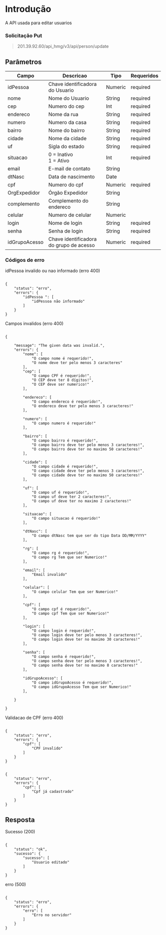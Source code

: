 
# Introdução

A API usada para editar usuarios

### Solicitação Put
> 201.39.92.60/api_hmg/v3/api/person/update

  

## Parâmetros

|Campo |Descricao| Tipo| Requeridos
|----------------|----------------|----------------|----------------|
|idPessoa|Chave identificadora do Usuario|Numeric|required
|nome|Nome do Usuario|String|required
|cep|Numero do cep|Int|required
|endereco|Nome da rua|String|required
|numero|Numero da casa | String|required
|bairro|Nome do bairro|String|required
|cidade|Nome da cidade|String|required
|uf|Sigla do estado|String|required
|situacao|0 = Inativo<br>1 = Ativo|Int|required|
|email|E-mail de contato|String
|dtNasc|Data de nascimento|Date
|cpf|Numero do cpf|Numeric|required|
|OrgExpedidor|Órgão Expedidor|String
|complemento|Complemento do endereco|String
|celular|Numero de celular|Numeric
|login|Nome de login|String|required
|senha|Senha de login|String|required
|idGrupoAcesso|Chave identificadora do grupo de acesso|Numeric|required|


  
  

### Códigos de erro

  idPessoa invalido ou nao informado (erro 400)

```JS

{
	"status": "erro",
	"errors": {
		"idPessoa ": [
			"idPessoa não informado"
		]
	}
}

```

Campos invalidos (erro 400)

```JS

{

	"message": "The given data was invalid.",
	"errors": {
		"nome": [
			"O campo nome é requerido!",
			"O nome deve ter pelo menos 3 caracteres"
		],
		"cep": [
			"O campo CPF é requerido!",
			"O CEP deve ter 8 dígitos!",
			"O CEP deve ser numerico!"
		],

		"endereco": [
			"O campo endereco é requerido!",
			"O endereco deve ter pelo menos 3 caracteres!"
		],

		"numero": [
			"O campo numero é requerido!"
		],

		"bairro": [
			"O campo bairro é requerido!",
			"O campo bairro deve ter pelo menos 3 caracteres!",
			"O campo bairro deve ter no maximo 50 caracteres!"
		],

		"cidade": [
			"O campo cidade é requerido!",
			"O campo cidade deve ter pelo menos 3 caracteres!",
			"O campo cidade deve ter no maximo 50 caracteres!"
		],

		"uf": [
			"O campo uf é requerido!",
			"O campo uf deve ter 2 caracteres!",
			"O campo uf deve ter no maximo 2 caracteres!"
		],

		"situacao": [
			"O campo situacao é requerido!"
		],
		
		"dtNasc": [
			"O campo dtNasc tem que ser do tipo Data DD/MM/YYYY"
		],

		"rg": [
			"O campo rg é requerido!",
			"O campo rg Tem que ser Numerico!"
		],

		"email": [
			"Email invalido"
		],

		"celular": [
			"O campo celular Tem que ser Numerico!"
		],

		"cpf": [
			"O campo cpf é requerido!",
			"O campo cpf Tem que ser Numerico!"
		],

		"login": [
			"O campo login é requerido!",
			"O campo login deve ter pelo menos 3 caracteres!",
			"O campo login deve ter no maximo 30 caracteres!"
		],

		"senha": [
			"O campo senha é requerido!",
			"O campo senha deve ter pelo menos 3 caracteres!",
			"O campo senha deve ter no maximo 8 caracteres!"
		],
		
		"idGrupoAcesso": [
			"O campo idGrupoAcesso é requerido!",
			"O campo idGrupoAcesso Tem que ser Numerico!"
		],

	}

}

```

  
  

Validacao de CPF (erro 400)

```JS

{
	"status": "erro",
	"errors": {
		"cpf": [
			"CPF invalido"
		]
	}
}

```

  

```JS

{
	"status": "erro",
	"errors": {
		"cpf": [
			"Cpf já cadastrado"
		]
	}
}

```

## Resposta

  

Sucesso (200)

```JS

{
	"status": "ok",
	"sucesso": {
		"sucesso": [
			"Usuario editado"
		]
	}
}

```

  

erro (500)

```JS

{
	"status": "erro",
	"errors": {
		"erro": [
			"Erro no servidor"
		]
	}
}

```
